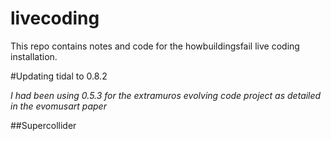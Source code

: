 # livecoding

This repo contains notes and code for the howbuildingsfail live coding installation. 


#Updating tidal to 0.8.2

*I had been using 0.5.3 for the extramuros evolving code project as detailed in the evomusart paper*

##Supercollider
